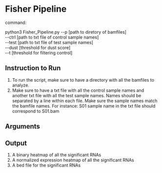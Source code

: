 # Fisher Pipeline
command:

python3 Fisher_Pipeline.py --p [path to diretory of bamfiles] 
<br>                       --ctrl [path to txt file of control sample names]
<br>                       --test [path to txt file of test sample names] 
<br>                       --dust [threshold for dust score]
<br>                       --t [threshold for filtering control]


## Instruction to Run
  1. To run the script, make sure to have a directory with all the bamfiles to analyze. 
  2. Make sure to have a txt file with all the control sample names and another txt file with all the test sample names. Names 
     should be separated by a line within each file. Make sure the sample names match the bamfile names. For instance:
     S01 sample name in the txt file should correspond to S01.bam 
     
## Arguments

## Output
  1. A binary heatmap of all the significant RNAs
  2. A normalized expression heatmap of all the significant RNAs
  3. A bed file for the significant RNAs
